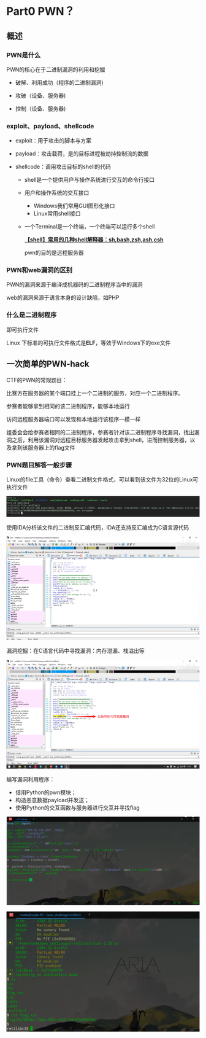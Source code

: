 # Part0 PWN？

## 概述

### PWN是什么

PWN的核心在于二进制漏洞的利用和挖掘

- 破解、利用成功（程序的二进制漏洞)

- 攻破（设备、服务器)

- 控制（设备、服务器)

### exploit、payload、shellcode

- exploit：用于攻击的脚本与方案

- payload：攻击载荷，是的目标进程被劫持控制流的数据

- shellcode：调用攻击目标的shell的代码

  - shell是一个提供用户与操作系统进行交互的命令行接口

  - 用户和操作系统的交互接口

    - Windows我们常用GUI图形化接口
    - Linux常用shell接口

  - 一个Terminal是一个终端，一个终端可以运行多个shell

    [**【shell】常用的几种shell解释器：sh,bash,zsh,ash,csh**](https://blog.51cto.com/u_15614325/5272825)

    pwn的目的是远程服务器

### PWN和web漏洞的区别

PWN的漏洞来源于编译成机器码的二进制程序当中的漏洞

web的漏洞来源于语言本身的设计缺陷，如PHP

### 什么是二进制程序

即可执行文件

Linux 下标准的可执行文件格式是**ELF**，等效于Windows下的exe文件

## 一次简单的PWN-hack

CTF的PWN的常规题目：

比赛方在服务器的某个端口挂上一个二进制的服务，对应一个二进制程序。

参赛者能够拿到相同的该二进制程序，能够本地运行

访问远程服务器端口可以发现和本地运行该程序一模一样

组委会会给参赛者相同的二进制程序，参赛者针对该二进制程序寻找漏洞，找出漏洞之后，利用该漏洞对远程目标服务器发起攻击拿到shell，进而控制服务器，以及拿到该服务器上的flag文件

### PWN题目解答一般步骤

Linux的file工具（命令）查看二进制文件格式，可以看到该文件为32位的Linux可执行文件

![image-20230914204927452](./assets/image-20230914204927452.png)

使用IDA分析该文件的二进制反汇编代码，IDA还支持反汇编成为C语言源代码

![image-20230914205459968](./assets/image-20230914205459968.png)

漏洞挖掘：在C语言代码中寻找漏洞：内存泄漏、栈溢出等

![image-20230914210019278](./assets/image-20230914210019278.png)

编写漏洞利用程序：

- 借用Python的pwn模块；
- 构造恶意数据payload并发送；
- 使用Python的交互函数与服务器进行交互并寻找flag

![image-20230914205908354](./assets/image-20230914205908354.png)

![image-20230914205841483](./assets/image-20230914205841483.png)

